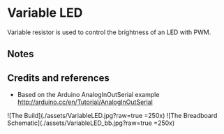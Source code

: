 # Variable LED

Variable resistor is used to control the brightness of an LED with PWM.

## Notes

## Credits and references
* Based on the Arduino AnalogInOutSerial example http://arduino.cc/en/Tutorial/AnalogInOutSerial

![The Build](./assets/VariableLED.jpg?raw=true =250x)
![The Breadboard Schematic](./assets/VariableLED_bb.jpg?raw=true =250x)
